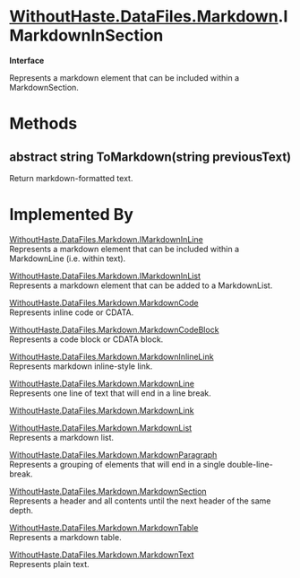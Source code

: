 # [WithoutHaste.DataFiles.Markdown](TableOfContents.WithoutHaste.DataFiles.Markdown.md).IMarkdownInSection

**Interface**  

Represents a markdown element that can be included within a MarkdownSection.  

# Methods

## abstract string ToMarkdown(string previousText)

Return markdown-formatted text.  

# Implemented By

[WithoutHaste.DataFiles.Markdown.IMarkdownInLine](WithoutHaste.DataFiles.Markdown.IMarkdownInLine.md)  
Represents a markdown element that can be included within a MarkdownLine (i.e. within text).  

[WithoutHaste.DataFiles.Markdown.IMarkdownInList](WithoutHaste.DataFiles.Markdown.IMarkdownInList.md)  
Represents a markdown element that can be added to a MarkdownList.  

[WithoutHaste.DataFiles.Markdown.MarkdownCode](WithoutHaste.DataFiles.Markdown.MarkdownCode.md)  
Represents inline code or CDATA.  

[WithoutHaste.DataFiles.Markdown.MarkdownCodeBlock](WithoutHaste.DataFiles.Markdown.MarkdownCodeBlock.md)  
Represents a code block or CDATA block.  

[WithoutHaste.DataFiles.Markdown.MarkdownInlineLink](WithoutHaste.DataFiles.Markdown.MarkdownInlineLink.md)  
Represents markdown inline-style link.  

[WithoutHaste.DataFiles.Markdown.MarkdownLine](WithoutHaste.DataFiles.Markdown.MarkdownLine.md)  
Represents one line of text that will end in a line break.  

[WithoutHaste.DataFiles.Markdown.MarkdownLink](WithoutHaste.DataFiles.Markdown.MarkdownLink.md)  
  

[WithoutHaste.DataFiles.Markdown.MarkdownList](WithoutHaste.DataFiles.Markdown.MarkdownList.md)  
Represents a markdown list.  

[WithoutHaste.DataFiles.Markdown.MarkdownParagraph](WithoutHaste.DataFiles.Markdown.MarkdownParagraph.md)  
Represents a grouping of elements that will end in a single double-line-break.  

[WithoutHaste.DataFiles.Markdown.MarkdownSection](WithoutHaste.DataFiles.Markdown.MarkdownSection.md)  
Represents a header and all contents until the next header of the same depth.  

[WithoutHaste.DataFiles.Markdown.MarkdownTable](WithoutHaste.DataFiles.Markdown.MarkdownTable.md)  
Represents a markdown table.  

[WithoutHaste.DataFiles.Markdown.MarkdownText](WithoutHaste.DataFiles.Markdown.MarkdownText.md)  
Represents plain text.  

